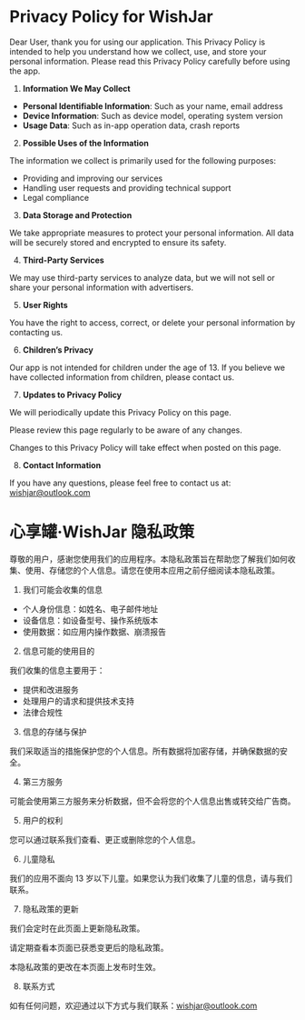 # Privacy Policy for WishJar

Dear User, thank you for using our application. This Privacy Policy is intended to help you understand how we collect, use, and store your personal information. Please read this Privacy Policy carefully before using the app.

1. **Information We May Collect**

- **Personal Identifiable Information**: Such as your name, email address
- **Device Information**: Such as device model, operating system version
- **Usage Data**: Such as in-app operation data, crash reports

2. **Possible Uses of the Information**

The information we collect is primarily used for the following purposes:
- Providing and improving our services
- Handling user requests and providing technical support
- Legal compliance

3. **Data Storage and Protection**

We take appropriate measures to protect your personal information. All data will be securely stored and encrypted to ensure its safety.

4. **Third-Party Services**

We may use third-party services to analyze data, but we will not sell or share your personal information with advertisers.

5. **User Rights**

You have the right to access, correct, or delete your personal information by contacting us.

6. **Children’s Privacy**

Our app is not intended for children under the age of 13. If you believe we have collected information from children, please contact us.

7. **Updates to Privacy Policy**

We will periodically update this Privacy Policy on this page. 

Please review this page regularly to be aware of any changes. 

Changes to this Privacy Policy will take effect when posted on this page.

8. **Contact Information**

If you have any questions, please feel free to contact us at: wishjar@outlook.com


# 心享罐·WishJar 隐私政策

尊敬的用户，感谢您使用我们的应用程序。本隐私政策旨在帮助您了解我们如何收集、使用、存储您的个人信息。请您在使用本应用之前仔细阅读本隐私政策。

1. 我们可能会收集的信息

- 个人身份信息：如姓名、电子邮件地址
- 设备信息：如设备型号、操作系统版本
- 使用数据：如应用内操作数据、崩溃报告

2. 信息可能的使用目的

我们收集的信息主要用于：
- 提供和改进服务
- 处理用户的请求和提供技术支持
- 法律合规性

3. 信息的存储与保护

我们采取适当的措施保护您的个人信息。所有数据将加密存储，并确保数据的安全。

4. 第三方服务

可能会使用第三方服务来分析数据，但不会将您的个人信息出售或转交给广告商。

5. 用户的权利

您可以通过联系我们查看、更正或删除您的个人信息。

6. 儿童隐私

我们的应用不面向 13 岁以下儿童。如果您认为我们收集了儿童的信息，请与我们联系。

7. 隐私政策的更新

我们会定时在此页面上更新隐私政策。

请定期查看本页面已获悉变更后的隐私政策。

本隐私政策的更改在本页面上发布时生效。

8. 联系方式

如有任何问题，欢迎通过以下方式与我们联系：wishjar@outlook.com

